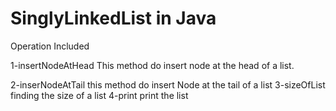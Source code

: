 # SinglyLinkedList in Java


Operation Included 

1-insertNodeAtHead
  This method do insert node at the head of a list.

2-inserNodeAtTail
  this method do insert Node at the tail of a list
3-sizeOfList
  finding the size of a list
4-print
  print the list

